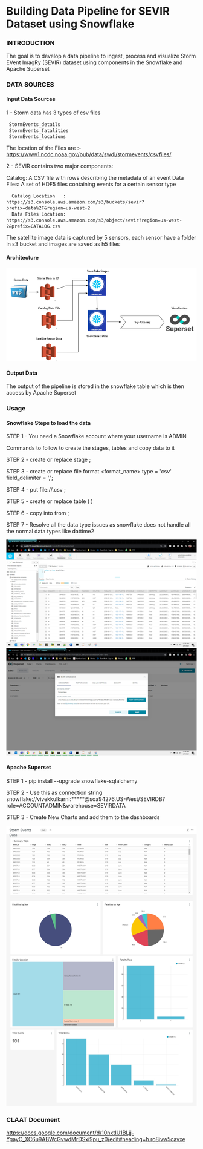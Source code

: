 # Building Data Pipeline for SEVIR Dataset using Snowflake

### INTRODUCTION

The goal is to develop a data pipeline to ingest, process and visualize  Storm EVent ImagRy (SEVIR) dataset using components in the Snowflake and Apache Superset

### DATA SOURCES
#### Input Data Sources

1 - Storm data has 3 types of csv files 
     
     StormEvents_details
     StormEvents_fatalities
     StormEvents_locations

The location of the Files are :- https://www1.ncdc.noaa.gov/pub/data/swdi/stormevents/csvfiles/


2 - SEVIR contains two major components:

Catalog: A CSV file with rows describing the metadata of an event 
Data Files: A set of HDF5 files containing events for a certain sensor type
      
	  Catalog Location   : https://s3.console.aws.amazon.com/s3/buckets/sevir?prefix=data%2F&region=us-west-2
      Data Files Location: https://s3.console.aws.amazon.com/s3/object/sevir?region=us-west-2&prefix=CATALOG.csv

The satellite image data is captured by 5 sensors, each sensor have a folder in s3 bucket and images are saved as h5 files

#### Architecture 

![](images/sevir_architecture_snowflake.png)

#### Output Data 

The output of the pipeline is stored in the snowflake table which is then access by Apache Superset


### Usage

#### Snowflake Steps to load the data
STEP 1 - You need a Snowflake account where your username is ADMIN

Commands to follow to create the stages, tables and copy data to it

STEP 2 - create or replace stage <stagename>;

STEP 3 - create or replace file format <format_name> type = 'csv' field_delimiter = ',';

STEP 4 - put file://<filepath>.csv <stagename>;

STEP 5 - create or replace table <tablename> ( <add all the columns and data types> )

STEP 6 - copy into <tablename> from <stagename>;

STEP 7 - Resolve all the data type issues as snowflake does not handle all the normal data types like dattime2

![](images/Snowflakes_tabledata.png)
![](images/Superset_Snowflake_ConnectionString.png)


#### Apache Superset

STEP 1 - pip install --upgrade snowflake-sqlalchemy

STEP 2 - Use this as connection string snowflake://vivekkulkarni:*****@soa94276.US-West/SEVIRDB?role=ACCOUNTADMIN&warehouse=SEVIRDATA

STEP 3 - Create New Charts and add them to the dashboards

![](images/storm-events-data-2021-03-04T10-20-38.807Z.jpg)


### CLAAT Document

https://docs.google.com/document/d/10nxtIU1BLjj-YgayO_XC6u9ABWcGvwdMrDSxi9pu_z0/edit#heading=h.ro8ivw5cavxe

 
